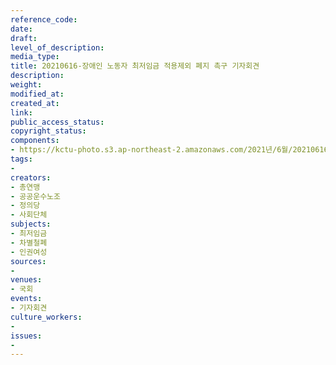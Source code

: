 ```yaml
---
reference_code: 
date: 
draft: 
level_of_description: 
media_type: 
title: 20210616-장애인 노동자 최저임금 적용제외 폐지 촉구 기자회견
description: 
weight: 
modified_at: 
created_at: 
link: 
public_access_status: 
copyright_status: 
components:
- https://kctu-photo.s3.ap-northeast-2.amazonaws.com/2021년/6월/20210616-장애인+노동자+최저임금+적용제외+폐지+촉구+기자회견/403485_58544_1656.jpg
tags:
- 
creators:
- 총연맹
- 공공운수노조
- 정의당
- 사회단체
subjects:
- 최저임금
- 차별철폐
- 인권여성
sources:
- 
venues:
- 국회
events:
- 기자회견
culture_workers:
- 
issues:
- 
---
```

